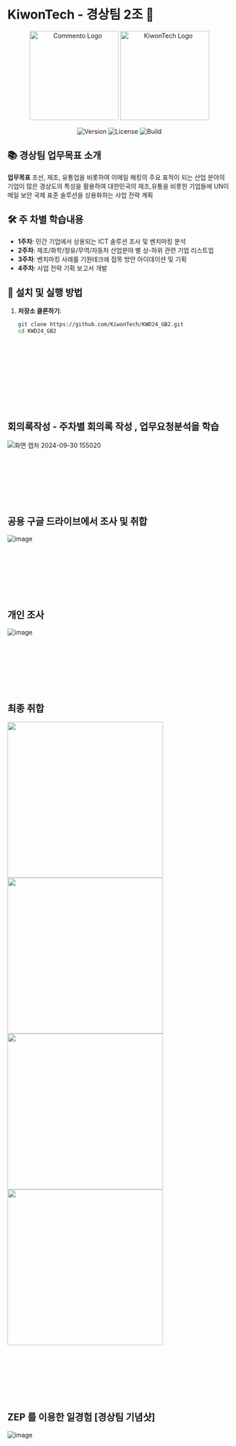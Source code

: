 # KiwonTech - 경상팀 2조 🚀

<p align="center">
  <img src="https://upload.wikimedia.org/wikipedia/commons/9/9d/Comento-logo-Type-Blue.png" alt="Commento Logo" width="200">
  <img src="https://play-lh.googleusercontent.com/WLDxXAwE_puQLwS4EAJ-ajsFJgVcHLAE2dpOo1r_phQRhS4zguh67ejNYWpiLVRgpK8" alt="KiwonTech Logo" width="200">
</p>
<p align="center">
  <img src="https://img.shields.io/badge/Version-1.0.0-brightgreen" alt="Version">
  <img src="https://img.shields.io/badge/License-MIT-blue" alt="License">
  <img src="https://img.shields.io/badge/Build-Passing-success" alt="Build">
</p>

## 📚 경상팀 업무목표 소개

**업무목표**  조선, 제조, 유통업을 비롯하여 이메일 해킹의 주요 표적이 되는 산업 분야의 기업이 많은 경상도의 특성을 활용하여 대한민국의 제조,유통을 비롯한 기업들에 UN이메일 보안 국제 표준 솔루션을 상용화하는 사업 전략 계획
## 🛠️ 주 차별 학습내용

- **1주차**: 민간 기업에서 상용되는 ICT 솔루션 조사 및 벤치마킹 분석
- **2주차**: 제조/화학/정유/무역/자동차 산업분야 별 상-하위 관련 기업 리스트업
- **3주차**: 벤치마킹 사례를 기원테크에 접목 방안 아이데이션 및 기획
- **4주차**: 사업 전략 기획 보고서 개발
  
## 🚀 설치 및 실행 방법

1. **저장소 클론하기**:
   ```bash
   git clone https://github.com/KiwonTech/KWD24_GB2.git
   cd KWD24_GB2
  
  
  
  <br><br><br><br><br><br>
  
  
## 회의록작성 - 주차별 회의록 작성 , 업무요청분석을 학습
![화면 캡처 2024-09-30 155020](https://github.com/user-attachments/assets/6d3eebac-6eaa-4af8-9f81-048a49af1596)
  
  <br><br><br><br><br><br>
  
  
  
  
  
  
## 공용 구글 드라이브에서 조사 및 취합 
![image](https://github.com/user-attachments/assets/aa617236-4225-43f4-8460-e444c4cd4bcf)
  
  
  
  <br><br><br><br><br><br>
  
  

  
## 개인 조사
![image](https://github.com/user-attachments/assets/d6d86303-ae5d-404c-bbf6-a57986195520)
  
  
  
  <br><br><br><br><br><br>

  
## 최종 취합
<img src="https://github.com/user-attachments/assets/aa31498f-881f-42b5-b656-2cac25e59109" width="350" />
<img src="https://github.com/user-attachments/assets/44d01101-8c55-4c10-bd7f-31f57f02b6e1" width="350" />
<img src="https://github.com/user-attachments/assets/4c4aae4d-ef1f-4a82-916f-83058c4d731f" width="350" />
<img src="https://github.com/user-attachments/assets/f0266d02-54e0-41f8-85be-01aed6c89463" width="350" />
 
  <br><br><br><br><br><br>
  
  
## ZEP 를 이용한 일경험 [경상팀 기념샷] 
![image](https://github.com/user-attachments/assets/d0ba27c5-7264-4f24-931a-a5f9a6a9b3e7)


